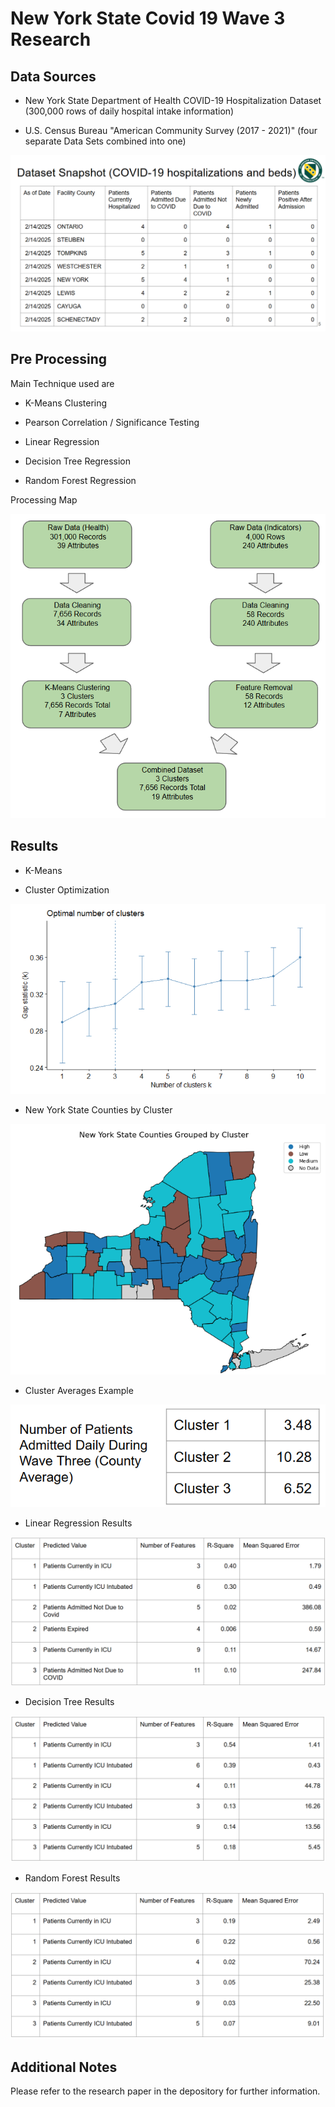 # New York State Covid 19 Wave 3 Research

## Data Sources

- New York State Department of Health COVID-19 Hospitalization Dataset (300,000 rows of daily hospital intake information)

- U.S. Census Bureau "American Community Survey (2017 - 2021)" (four separate Data Sets combined into one)

![PNG1](Images/PNG1.png)

## Pre Processing

Main Technique used are

- K-Means Clustering 

- Pearson Correlation / Significance Testing

- Linear Regression

- Decision Tree Regression

- Random Forest Regression

Processing Map

![PNG2](Images/PNG2.png)

## Results

- K-Means

 - Cluster Optimization

 ![PNG3](Images/PNG3.png)

 - New York State Counties by Cluster

 ![PNG4](Images/PNG4.png)

 - Cluster Averages Example

 ![PNG5](Images/PNG5.png)

- Linear Regression Results

![PNG6](Images/PNG6.png)

- Decision Tree Results

![PNG7](Images/PNG7.png)

- Random Forest Results

![PNG7](Images/PNG8.png)

## Additional Notes

Please refer to the research paper in the depository for further information.